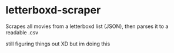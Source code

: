 # letterboxd-scraper
Scrapes all movies from a letterboxd list (JSON), then parses it to a readable .csv

still figuring things out XD
but im doing this
